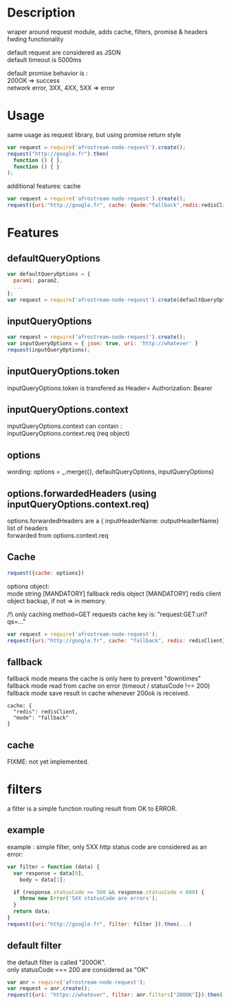 # Description

wraper around request module, adds cache, filters, promise & headers fwding functionality  

default request are considered as JSON   
default timeout is 5000ms  

default promise behavior is :  
200OK => success  
network error, 3XX, 4XX, 5XX => error

# Usage

same usage as request library, but using promise return style

```js
var request = require('afrostream-node-request').create();
request("http://google.fr").then(
  function () { },
  function () { }
);
```

additional features: cache

```js
var request = require('afrostream-node-request').create();
request({uri:"http://google.fr", cache: {mode:"fallback",redis:redisClient}}).then(...)
```

# Features

## defaultQueryOptions

```js
var defaultQueryOptions = {
  param1: param2,
  ...
};
var request = require('afrostream-node-request').create(defaultQueryOptions);
```

## inputQueryOptions

```js
var request = require('afrostream-node-request').create();
var inputQueryOptions = { json: true, uri: 'http://whatever' }
request(inputQueryOptions);
```

## inputQueryOptions.token

inputQueryOptions.token is transfered as Header= Authorization: Bearer <token>

## inputQueryOptions.context

inputQueryOptions.context can contain :  
inputQueryOptions.context.req (req object)

## options

wording: options = _.merge({}, defaultQueryOptions, inputQueryOptions)

## options.forwardedHeaders (using inputQueryOptions.context.req)

options.forwardedHeaders are a { inputHeaderName: outputHeaderName} list of headers  
  forwarded from options.context.req

## Cache

```js
request({cache: options})  
```

options object:  
mode   string    [MANDATORY] fallback
redis  object    [MANDATORY]  redis client object backup, if not => in memory.

/!\ only caching method=GET requests
cache key is:  "request:GET:uri?qs=..."

```js
var request = require('afrostream-node-request');
request({uri:"http://google.fr", cache: "fallback", redis: redisClient}).then(...)
```

## fallback

fallback mode means the cache is only here to prevent "downtimes"
fallback mode read from cache on error (timeout / statusCode !== 200)
fallback mode save result in cache whenever 200ok is received.

```
cache: {
  "redis": redisClient,
  "mode": "fallback"
}
```

## cache

FIXME: not yet implemented.


# filters

a filter is a simple function routing result from OK to ERROR.

## example

example : simple filter, only 5XX http status code are considered as an error:

```js
var filter = function (data) {
  var response = data[0],
    body = data[1];

  if (response.statusCode >= 500 && response.statusCode < 600) {
    throw new Error('5XX statusCode are errors');
  }
  return data;
}
request({uri:"http://google.fr", filter: filter }).then(...)
```

## default filter

the default filter is called "200OK".  
only statusCode === 200 are considered as "OK"

```js
var anr = require('afrostream-node-request');
var request = anr.create();
request({uri: "https://whatever", filter: anr.filters["200OK"]}).then(...)
```
